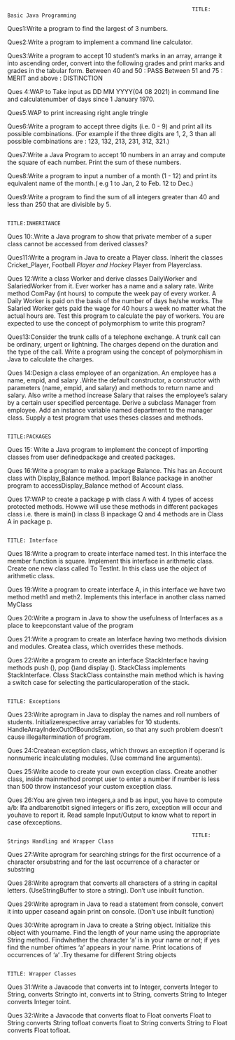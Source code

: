                                                                TITLE: Basic Java Programming

Ques1:Write a program to find the largest of 3 numbers.

Ques2:Write a program to implement a command line calculator.

Ques3:Write a program to accept 10 student’s marks in an array, arrange it into ascending order, convert into the following grades and print marks and grades in the tabular form.
         Between 40 and 50 : PASS 
         Between 51 and 75 : MERIT 
          and above : DISTINCTION
          
Ques 4:WAP to Take input as DD MM YYYY(04 08 2021) in command line and calculatenumber of days since 1 January 1970.


Ques5:WAP to print increasing right angle tringle

Ques6:Write a program to accept three digits (i.e. 0 - 9) and print all its possible combinations.
(For example if the three digits are 1, 2, 3 than all possible combinations are : 123, 132, 213, 231, 312, 321.)

Ques7:Write a Java Program to accept 10 numbers in an array and compute the square of each number. Print the sum of these numbers.

Ques8:Write a program to input a number of a month (1 - 12) and print its equivalent name of the month.( e.g 1 to Jan, 2 to Feb. 12 to Dec.)

Ques9:Write a program to find the sum of all integers greater than 40 and less than 250 that are divisible by 5.

         
                                                                        TITLE:INHERITANCE


Ques 10:.Write a Java program to show that private member of a super class cannot be accessed from derived classes?

Ques11:Write a program in Java to create a Player class. Inherit the classes Cricket_Player,
Football _Player and Hockey_ Player from Playerclass.

Ques 12:Write a class Worker and derive classes DailyWorker and SalariedWorker from it. Ever worker has a name and a salary rate. Write method ComPay (int hours) to compute the week pay of every worker. A Daily Worker is paid on the basis of the number of days he/she works. The Salaried Worker gets paid the wage for 40 hours a week no matter what the actual hours are. Test this program to calculate the pay of workers. You are expected to use the concept of polymorphism to write this program?

Ques13:Consider the trunk calls of a telephone exchange. A trunk call can be ordinary, urgent or lightning. The charges depend on the duration and the type of the call. Write a program using the concept of polymorphism in Java to calculate the charges.

Ques 14:Design a class employee of an organization. An employee has a name, empid, and salary  .Write the default constructor, a constructor with parameters (name, empid, and salary) and methods to return name and salary. Also write a method increase Salary that raises the employee’s salary by a certain user specified percentage. Derive a subclass Manager from employee. Add an instance variable named department to the manager class. Supply a test program that uses theses classes and methods.



                                                                        TITLE:PACKAGES

Ques 15: Write a Java program to implement the concept of importing classes from user definedpackage and created packages.

Ques 16:Write a program to make a package Balance. This has an Account class with Display_Balance method. Import Balance package in another program to accessDisplay_Balance method of Account class.

Ques 17:WAP to create a package p with class A with 4 types of access protected methods. Howwe will use these methods in different packages class i.e. there is main() in class B inpackage Q and 4 methods are in Class A in package p.


                                                                        TITLE: Interface

Ques 18:Write a program to create interface named test. In this interface the member function is square. Implement this interface in arithmetic class. Create one new class called To TestInt. In this class use the object of arithmetic class.

Ques 19:Write a program to create interface A, in this interface we have two method meth1 and meth2. Implements this interface in another class named MyClass

Ques 20:Write a program in Java to show the usefulness of Interfaces as a place to keepconstant value of the program

Ques 21:Write a program to create an Interface having two methods division and modules. Createa class, which overrides these methods.

Ques 22:Write a program to create an interface StackInterface having methods push (), pop ()and display (). StackClass implements StackInterface. Class StackClass containsthe main method which is having a switch case for selecting the particularoperation of the stack.


                                                                        TITLE: Exceptions

Ques 23:Write aprogram in Java to display the names and roll numbers of students. Initializerespective array variables for 10 students. HandleArrayIndexOutOfBoundsExeption, so that any such problem doesn’t cause illegaltermination of program.

Ques 24:Createan exception class, which throws an exception if operand is nonnumeric incalculating modules. (Use command line arguments).

Ques 25:Write acode to create your own exception class. Create another class, inside mainmethod prompt user to enter a number if number is less than 500 throw instancesof your custom exception class.

Ques 26:You are given two integers,a and b as input, you have to compute a/b: Ifa andbarenotbit signed integers or ifis zero, exception will occur and youhave to report it. Read sample Input/Output to know what to report in case ofexceptions.


                                                               TITLE: Strings Handling and Wrapper Class



Ques 27:Write aprogram for searching strings for the first occurrence of a character orsubstring and for the last occurrence of a character or substring


Ques 28:Write aprogram that converts all characters of a string in capital letters. (UseStringBuffer to store a string). Don’t use inbuilt function.


Ques 29:Write aprogram in Java to read a statement from console, convert it into upper caseand again print on console. (Don’t use inbuilt function)


Ques 30:Write aprogram in Java to create a String object. Initialize this object with yourname. Find the length of your name using the appropriate String method. Findwhether the character ‘a’ is in your name or not; if yes find the number oftimes ‘a’ appears in your name. Print locations of occurrences of ‘a’ .Try thesame for different String objects


                                                                            TITLE: Wrapper Classes


Ques 31:Write a Javacode that converts int to Integer, converts Integer to String, converts Stringto int, converts int to String, converts String to Integer converts Integer toint.


Ques 32:Write a Javacode that converts float to Float converts Float to String converts String tofloat converts float to String converts String to Float converts Float tofloat.

